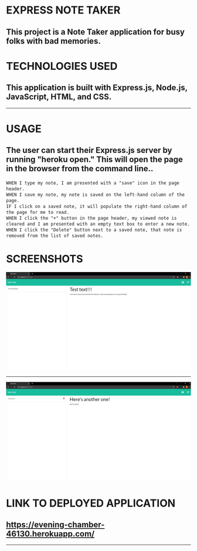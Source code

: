 # EXPRESS NOTE TAKER

## This project is a Note Taker application for busy folks with bad memories.

# TECHNOLOGIES USED 
## This application is built with Express.js, Node.js, JavaScript, HTML, and CSS.

---

# USAGE
## The user can start their Express.js server by running "heroku open." This will open the page in the browser from the command line.. 

```
WHEN I type my note, I am presented with a "save" icon in the page header.
WHEN I save my note, my note is saved on the left-hand column of the page.
IF I click on a saved note, it will populate the right-hand column of the page for me to read.
WHEN I click the "+" button in the page header, my viewed note is cleared and I am presented with an empty text box to enter a new note.
WHEN I click the "Delete" button next to a saved note, that note is removed from the list of saved notes.
```

# SCREENSHOTS
![Screenshot](./public/imgs/express2.png)

---

![Screenshot](./public/imgs/express1.png)

# LINK TO DEPLOYED APPLICATION
## https://evening-chamber-46130.herokuapp.com/

---